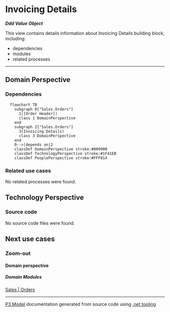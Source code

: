 ﻿
# Invoicing Details

***Ddd Value Object***  

This view contains details information about Invoicing Details building block, including:
- dependencies
- modules
- related processes  

---



## Domain Perspective


### Dependencies

```mermaid
  flowchart TB
    subgraph 0["Sales.Orders"]
      1([Order Header])
      class 1 DomainPerspective
    end
    subgraph 2["Sales.Orders"]
      3(Invoicing Details)
      class 3 DomainPerspective
    end
    0-->|depends on|2
    classDef DomainPerspective stroke:#009900
    classDef TechnologyPerspective stroke:#1F41EB
    classDef PeoplePerspective stroke:#FFF014
```

### Related use cases

No related processes were found.  

## Technology Perspective


### Source code

No source code files were found.  

## Next use cases


### Zoom-out


#### Domain perspective


##### Domain Modules

[Sales | Orders](Orders-module.md)  

---

[P3 Model](https://github.com/P3-model/P3-model) documentation generated from source code using [.net tooling](https://github.com/P3-model/P3-model-dotnet)